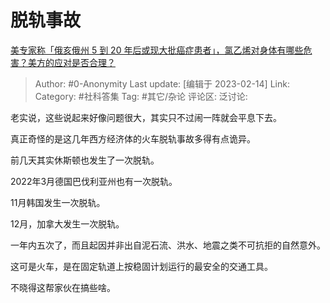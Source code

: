 # 脱轨事故
[美专家称「俄亥俄州 5 到 20 年后或现大批癌症患者」，氯乙烯对身体有哪些危害？美方的应对是否合理？](https://www.zhihu.com/question/583952458/answer/2893055706)

> Author: #0-Anonymity
> Last update: [编辑于 2023-02-14]
> Link:
> Category: #社科答集
> Tag: #其它/杂论
> 评论区:
> 泛讨论:

老实说，这些说起来好像问题很大，其实只不过闹一阵就会平息下去。

真正奇怪的是这几年西方经济体的火车脱轨事故多得有点诡异。

前几天其实休斯顿也发生了一次脱轨。

2022年3月德国巴伐利亚州也有一次脱轨。

11月韩国发生一次脱轨。

12月，加拿大发生一次脱轨。

一年内五次了，而且起因并非出自泥石流、洪水、地震之类不可抗拒的自然意外。

这可是火车，是在固定轨道上按稳固计划运行的最安全的交通工具。

不晓得这帮家伙在搞些啥。

